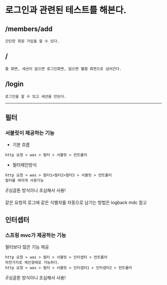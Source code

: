# 로그인과 관련된 테스트를 해본다.

## /members/add
```
간단한 회원 가입을 할 수 있다.
```

## /
```
홈 화면, 세션이 없으면 로그인화면, 없으면 웰켐 화면으로 넘어간다.
```

## /login
```
로그인을 할 수 있고 세션을 만든다.
```

---

## 필터
### 서블릿이 제공하는 기능
- 기본 흐름
```
http 요청 > was > 필터 > 서블릿 > 컨트롤러
```

- 필터체인방식
```
http 요청 > was > 필터1>필터2>필터3 > 서블릿 > 컨트롤러
필터를 여러개 사용가능
```
✌싱글톤 방식이니 조심해서 사용!

같은 요청의 로그에 같은 식별자를 자동으로 남기는 방법은 logback mdc 참고

## 인터셉터
### 스프링 mvc가 제공하는 기능
필터보다 많은 기능 제공
```
http 요청 > was > 필터 > 서블릿 > 인터셉터 > 컨트롤러
마찬가지로 체인형태로 가능하다.
http 요청 > was > 필터 > 서블릿 > 인터셉터1 > 인터셉터2 > 컨트롤러
```
✌싱글톤 방식이니 조심해서 사용!